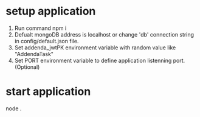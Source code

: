 # setup application

1. Run command npm i
2. Defualt mongoDB address is localhost or change 'db' connection string in config/default.json file.
3. Set addenda_jwtPK environment variable with random value like "AddendaTask"
4. Set PORT environment variable to define application listenning port. (Optional)

# start application
node .
